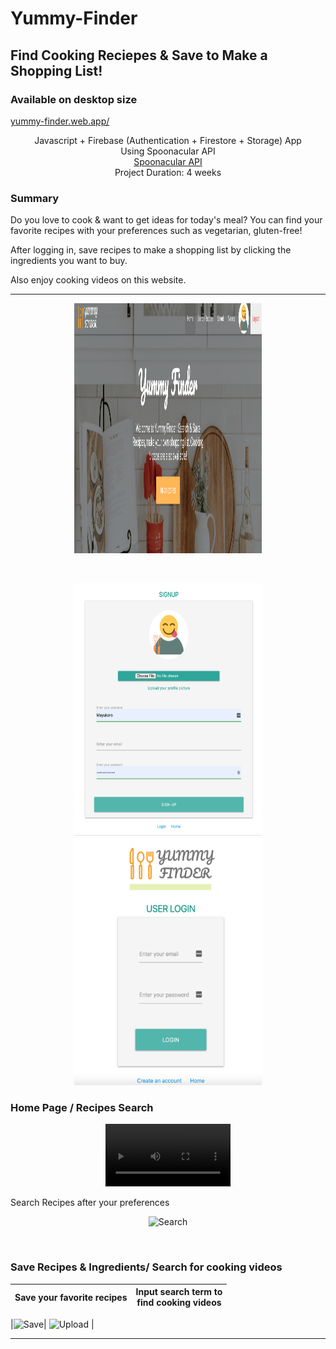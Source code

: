 # Yummy-Finder

## Find Cooking Reciepes & Save to Make a Shopping List!

### Available on desktop size

  <a href="https://yummy-finder.web.app/">
    yummy-finder.web.app/
  </a>
<br/>

<p align="center">
 Javascript + Firebase (Authentication + Firestore + Storage) App<br/>
 Using Spoonacular API<br/>
  <a href="https://spoonacular.com/food-api/docs">Spoonacular API</a><br/>
 Project Duration: 4 weeks <br/>
</p>

### Summary

Do you love to cook & want to get ideas for today's meal?
You can find your favorite recipes with your preferences such as vegetarian, gluten-free!

After logging in, save recipes to make a shopping list by clicking the ingredients you want to buy.

Also enjoy cooking videos on this website.

---

<!-- PROJECT LOGO -->

<p align="center">
    <img src="./RMimgs/home.png" alt="Home" width="300" height="400" >
</p>

<br/>

<p align="center">
    <img src="./RMimgs/signup.png" alt="Signup" width="300" height="400" >
     <img src="./RMimgs/login.png" alt="Login" width="300" height="400" >
</p>

### Home Page / Recipes Search

<p align="center">
   <video autoplay width="200" src="https://user-images.githubusercontent.com/66197018/125809680-776b65b8-c74a-424f-b4db-3c4bb666b44a.mp4" />
</p>

<p>Search Recipes after your preferences </p>
<p align="center">
 <img src="./RMimgs/search.gif" alt="Search" width="350" height="250"> 
</p>

<!-- | Jump to the page you want to visit<br />by clicking the buttons | Search Recipes after<br /> your preferences |
| --------------------------------------------------------------- | :-----------------------------------------: |

|<img src="./RMimgs/home.mp4" type="video/mp4" width="350" height="250">| <img src="./RMimgs/search.gif" alt="Search" width="350" height="250"> | -->

<br/>

### Save Recipes & Ingredients/ Search for cooking videos

| Save your favorite recipes | Input search term to <br/> find cooking videos |
| -------------------------- | :--------------------------------------------: |

|<img src="./RMimgs/save.gif" alt="Save" width="350" height="200" />| <img src="./RMimgs/video.gif" alt="Upload" width="350" height="200"> |

---

<!-- <figure class="video_container">
    <video controls="true" allowfullscreen="true">
    <source src="./RMimgs/save.mp4" type="video/mp4">
    </video>
</figure> -->

